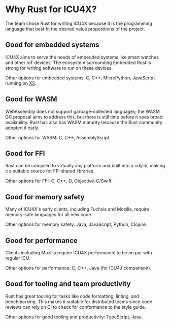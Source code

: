 # Why Rust for ICU4X?

The team chose Rust for writing ICU4X because it is the programming language that best fit the desired value propositions of the project.

## Good for embedded systems

ICU4X aims to serve the needs of embedded systems like smart watches and other IoT devices. The ecosystem surrounding Embedded Rust is strong for writing software to run on these devices.

Other options for embedded systems: C, C++, MicroPython, JavaScript running on [XS](https://blog.moddable.com/blog/secureprivate/).

## Good for WASM

WebAssembly does not support garbage-collected languages; the WASM GC proposal aims to address this, but there is still time before it sees broad availability. Rust has also has WASM maturity because the Rust community adopted it early.

Other options for WASM: C, C++, AssemblyScript.

## Good for FFI

Rust can be compiled to virtually any platform and built into a cdylib, making it a suitable source for FFI shared libraries.

Other options for FFI: C, C++, D, Objective-C/Swift.

## Good for memory safety

Many of ICU4X's early clients, including Fuchsia and Mozilla, require memory-safe languages for all new code.

Other options for memory safety: Java, JavaScript, Python, Clojure.

## Good for performance

Clients including Mozilla require ICU4X performance to be on par with regular ICU.

Other options for performance: C, C++, Java (for ICU4J comparison).

## Good for tooling and team productivity

Rust has great tooling for tasks like code formatting, linting, and benchmarking. This makes it suitable for distributed teams since code reviews can rely on CI to check for conformance to the style guide.

Other options for good tooling and productivity: TypeScript, Java.
